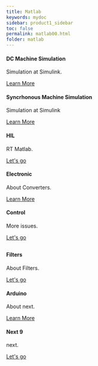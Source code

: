 ```yaml
---
title: Matlab
keywords: mydoc
sidebar: product1_sidebar
toc: false
permalink: matlab00.html
folder: matlab
---
```


<div class="row">
    <div class="col-md-3 col-sm-6">
        <div class="panel panel-default text-center">
            <div class="panel-heading">
                <span class="fa-stack fa-3x">
                <i class="fa fa-circle fa-stack-2x text-primary"></i>
                <i class="fa fa-telegram fa-stack-1x fa-inverse"></i>
                </span>
            </div>
        <div class="panel-body">
            <h4>DC Machine Simulation</h4>
            <p>Simulation at Simulink.</p>
            <a href="p1_sample2.html" class="btn btn-primary">Learn More</a>
        </div>
    </div>
</div>
    <div class="col-md-3 col-sm-6">
        <div class="panel panel-default text-center">
            <div class="panel-heading">
                <span class="fa-stack fa-3x">
                <i class="fa fa-circle fa-stack-2x text-primary"></i>
                <i class="fa fa-plane fa-stack-1x fa-inverse"></i>
                </span>
            </div>
        <div class="panel-body">
            <h4>Syncrhonous Machine Simulation</h4>
                <p>Simulation at Simulink</p>
                <a href="p1_sample3.html" class="btn btn-primary">Learn More</a>
        </div>
    </div>
</div>
    <div class="col-md-3 col-sm-6">
        <div class="panel panel-default text-center">
            <div class="panel-heading">
                <span class="fa-stack fa-3x">
                <i class="fa fa-circle fa-stack-2x text-primary"></i>
                <i class="fa fa-cogs fa-stack-1x fa-inverse"></i>
                </span>
            </div>
        <div class="panel-body">
                <h4>HIL</h4>
                <p>RT Matlab.</p>
                 <a href="p1_sample4.html" class="btn btn-primary">Let's go</a>
        </div>
    </div>
</div>
</div>
<div class="row">
    <div class="col-md-3 col-sm-6">
        <div class="panel panel-default text-center">
            <div class="panel-heading">
                <span class="fa-stack fa-3x">
                <i class="fa fa-circle fa-stack-2x text-primary"></i>
                <i class="fa fa-microchip fa-stack-1x fa-inverse"></i>
                </span>
            </div>
        <div class="panel-body">
            <h4> Electronic</h4>
            <p>About Converters.</p>
            <a href="p1_sample5.html" class="btn btn-primary"> Learn More</a>
        </div>
    </div>
</div>
        <div class="col-md-3 col-sm-6">
            <div class="panel panel-default text-center">
                <div class="panel-heading">
                    <span class="fa-stack fa-3x">
                          <i class="fa fa-circle fa-stack-2x text-primary"></i>
                          <i class="fa fa-code fa-stack-1x fa-inverse"></i>
                    </span>
                </div>
                <div class="panel-body">
                    <h4>Control</h4>
                    <p>More issues.</p>
                    <a href="p1_sample6.html" class="btn btn-primary">Let's go</a>
                </div>
            </div>
        </div>
</div>

<div class="row">
        <div class="col-lg-12">
            <h2 class="page-header"></h2>
        </div>
        <div class="col-md-3 col-sm-6">
            <div class="panel panel-default text-center">
                <div class="panel-heading">
                    <span class="fa-stack fa-3x">
                          <i class="fa fa-circle fa-stack-2x text-primary"></i>
                          <i class="fa fa-cogs fa-stack-1x fa-inverse"></i>
                    </span>
                </div>
                <div class="panel-body">
                    <h4>Filters</h4>
                    <p>About Filters.</p>
                    <a href="p1_sample7.html" class="btn btn-primary">Let's go</a>
                </div>
            </div>
        </div>
        <div class="col-md-3 col-sm-6">
            <div class="panel panel-default text-center">
                <div class="panel-heading">
                    <span class="fa-stack fa-3x">
                          <i class="fa fa-circle fa-stack-2x text-primary"></i>
                          <i class="fa fa-microchip fa-stack-1x fa-inverse"></i>
                    </span>
                </div>
                <div class="panel-body">
                    <h4> Arduino</h4>
                    <p>About next.</p>
                    <a href="arduino01.html" class="btn btn-primary"> Learn More</a>
                </div>
            </div>
        </div>
        <div class="col-md-3 col-sm-6">
            <div class="panel panel-default text-center">
                <div class="panel-heading">
                    <span class="fa-stack fa-3x">
                          <i class="fa fa-circle fa-stack-2x text-primary"></i>
                          <i class="fa fa-code fa-stack-1x fa-inverse"></i>
                    </span>
                </div>
                <div class="panel-body">
                    <h4>Next 9</h4>
                    <p>next.</p>
                    <a href="p1_sample9.html" class="btn btn-primary">Let's go</a>
                </div>
            </div>
        </div>
</div>